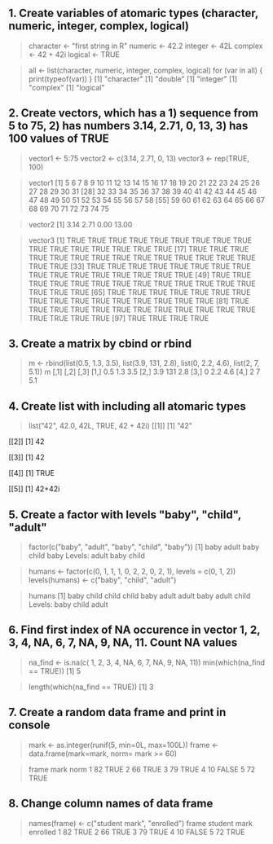 ## 1. Create variables of atomaric types (character, numeric, integer, complex, logical)

> character <- "first string in R"
> numeric <- 42.2
> integer <- 42L
> complex <- 42 + 42i
> logical <- TRUE

> all <- list(character, numeric, integer, complex, logical)
> for (var in all) { print(typeof(var)) }
[1] "character"
[1] "double"
[1] "integer"
[1] "complex"
[1] "logical"

## 2. Create vectors, which has a 1) sequence from 5 to 75, 2) has numbers 3.14, 2.71, 0, 13, 3) has 100 values of TRUE

> vector1 <- 5:75
> vector2 <- c(3.14, 2.71, 0, 13)
> vector3 <- rep(TRUE, 100)

> vector1
 [1]  5  6  7  8  9 10 11 12 13 14 15 16 17 18 19 20 21 22 23 24 25 26 27 28 29 30 31
[28] 32 33 34 35 36 37 38 39 40 41 42 43 44 45 46 47 48 49 50 51 52 53 54 55 56 57 58
[55] 59 60 61 62 63 64 65 66 67 68 69 70 71 72 73 74 75

> vector2
[1]  3.14  2.71  0.00 13.00

> vector3
  [1] TRUE TRUE TRUE TRUE TRUE TRUE TRUE TRUE TRUE TRUE TRUE TRUE TRUE TRUE TRUE TRUE
 [17] TRUE TRUE TRUE TRUE TRUE TRUE TRUE TRUE TRUE TRUE TRUE TRUE TRUE TRUE TRUE TRUE
 [33] TRUE TRUE TRUE TRUE TRUE TRUE TRUE TRUE TRUE TRUE TRUE TRUE TRUE TRUE TRUE TRUE
 [49] TRUE TRUE TRUE TRUE TRUE TRUE TRUE TRUE TRUE TRUE TRUE TRUE TRUE TRUE TRUE TRUE
 [65] TRUE TRUE TRUE TRUE TRUE TRUE TRUE TRUE TRUE TRUE TRUE TRUE TRUE TRUE TRUE TRUE
 [81] TRUE TRUE TRUE TRUE TRUE TRUE TRUE TRUE TRUE TRUE TRUE TRUE TRUE TRUE TRUE TRUE
 [97] TRUE TRUE TRUE TRUE

## 3. Create a matrix by cbind or rbind

> m <- rbind(list(0.5, 1.3, 3.5), list(3.9, 131, 2.8), list(0, 2.2, 4.6), list(2, 7, 5.1))
> m
     [,1] [,2] [,3]
[1,] 0.5  1.3  3.5
[2,] 3.9  131  2.8
[3,] 0    2.2  4.6
[4,] 2    7    5.1

## 4. Create list with including all atomaric types

> list("42", 42.0, 42L, TRUE, 42 + 42i)
[[1]]
[1] "42"

[[2]]
[1] 42

[[3]]
[1] 42

[[4]]
[1] TRUE

[[5]]
[1] 42+42i

## 5. Create a factor with levels "baby", "child", "adult"

> factor(c("baby", "adult", "baby", "child", "baby"))
[1] baby  adult baby  child baby 
Levels: adult baby child

> humans <- factor(c(0, 1, 1, 1, 0, 2, 2, 0, 2, 1), levels = c(0, 1, 2))
> levels(humans) <- c("baby", "child", "adult")

> humans
 [1] baby  child child child baby  adult adult baby  adult child
Levels: baby child adult

## 6. Find first index of NA occurence in vector  1, 2, 3, 4, NA, 6, 7, NA, 9, NA, 11. Count NA values

> na_find <- is.na(c( 1, 2, 3, 4, NA, 6, 7, NA, 9, NA, 11))
> min(which(na_find == TRUE))
[1] 5

> length(which(na_find == TRUE))
[1] 3

## 7. Create a random data frame and print in console

> mark <- as.integer(runif(5, min=0L, max=100L))
> frame <- data.frame(mark=mark, norm= mark >= 60)

> frame
  mark  norm
1   82  TRUE
2   66  TRUE
3   79  TRUE
4   10 FALSE
5   72  TRUE

## 8. Change column names of data frame

> names(frame) <- c("student mark", "enrolled")
> frame
  student mark enrolled
1           82     TRUE
2           66     TRUE
3           79     TRUE
4           10    FALSE
5           72     TRUE
